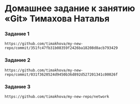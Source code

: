 # Домашнее задание к занятию «Git» Тимахова Наталья

### Задание 1

`https://github.com/timakhova/my-new-repo/commit/351fc47fb31b08359f2426ba18208d8acb793429`

### Задание 2

`https://github.com/timakhova/my-new-repo/commit/031f3620524d9450b36d892d527201341c00026f`

### Задание 3

`https://github.com/timakhova/my-new-repo/network`
